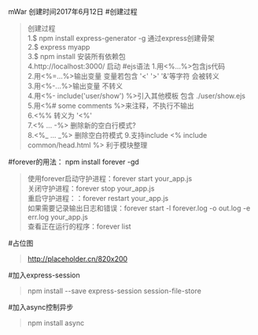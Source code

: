 mWar
创建时间2017年6月12日
#创建过程
>创建过程  
>1.$ npm install express-generator -g 通过express创建骨架 <br/>
>2.$ express myapp<br/>
>3.$ npm install 安装所有依赖包<br/>
>4.http://localhost:3000/ 启动
#ejs语法
>1.用<%...%>包含js代码<br/>
>2.用<%=...%>输出变量 变量若包含 '<' '>' '&'等字符 会被转义<br/>
>3.用<%-...%>输出变量 不转义<br/>
>4.用<%- include('user/show') %>引入其他模板 包含 ./user/show.ejs<br/>
>5.用<%# some comments %>来注释，不执行不输出<br/>
>6.<%% 转义为 '<%'<br/>
>7.<% ... -%> 删除新的空白行模式?<br/>
>8.<%_ ... _%> 删除空白符模式
>9.支持include  <% include common/head.html %> 利于模块整理


#forever的用法：
npm install forever -gd
>使用forever启动守护进程：forever start your_app.js<br/>
>关闭守护进程：forever stop your_app.js<br/>
>重启守护进程：：forever restart your_app.js<br/>
>如果需要记录输出日志和错误：forever start -l forever.log -o out.log -e err.log your_app.js<br/>
>查看正在运行的程序：forever list<br/>

#占位图
>http://placeholder.cn/820x200

#加入express-session
>npm install --save express-session session-file-store

#加入async控制异步
>npm install async
<!--<h1>电脑端首页</h1>
<h1><%= title %></h1>
<p><a href="/form">发表新文章111</a></p>
<ul>
    <%items.forEach(function(item){%>
    <li><%=item.id%></li>
    <li><%=item.username%></li>
    <li><%=item.nikename%></li>
    <li><%=item.password%></li>
    <li><%=item.age%></li>
    <li><%=item.sex%></li>
    <li><%=item.email%></li>
    <br/>
    <%})%>

    <ul class="nav nav-pills">
        <li role="presentation" class="active"><a href="#">Home</a></li>
        <li role="presentation"><a href="#">Profile</a></li>
        <li role="presentation"><a href="#">Messages</a></li>
    </ul>
</ul>-->